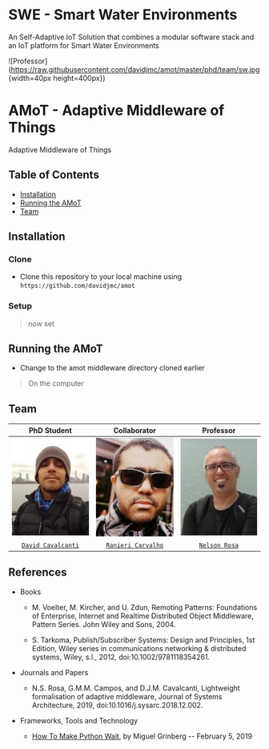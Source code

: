 # SWE - Smart Water Environments
An Self-Adaptive IoT Solution that combines a modular software stack and an IoT platform for Smart Water Environments

![Professor](https://raw.githubusercontent.com/davidjmc/amot/master/phd/team/sw.jpg {width=40px height=400px})

# AMoT - Adaptive Middleware of Things
Adaptive Middleware of Things


## Table of Contents

- [Installation](#installation)
- [Running the AMoT](#running)
- [Team](#team)


## Installation


### Clone

- Clone this repository to your local machine using `https://github.com/davidjmc/amot`

### Setup

>  now set

## Running the AMoT

- Change to the amot middleware directory cloned earlier

> On the computer

## Team

| **PhD Student** | **Collaborator** | **Professor** |
| :---: |:---:| :---:|
| [![PhD Student](https://raw.githubusercontent.com/davidjmc/amot/master/phd/team/d.jpeg)](http://lattes.cnpq.br/8585426872891843)    | [![Research Collaborator](https://raw.githubusercontent.com/davidjmc/amot/master/phd/team/r.jpeg)](http://lattes.cnpq.br/9211915276537655) | [![Professor](https://raw.githubusercontent.com/davidjmc/amot/master/phd/team/n.jpeg)](http://lattes.cnpq.br/4220236737158909)  |
| <a href="http://lattes.cnpq.br/8585426872891843" target="_blank">`David Cavalcanti`</a> | <a href="http://lattes.cnpq.br/9211915276537655" target="_blank">`Ranieri Carvalho`</a> | <a href="http://lattes.cnpq.br/4220236737158909" target="_blank">`Nelson Rosa`</a> |

## References

- Books

  - M. Voelter, M. Kircher, and U. Zdun, Remoting Patterns: Foundations of Enterprise, Internet and Realtime Distributed Object Middleware, Pattern Series. John Wiley and Sons, 2004.

  - S. Tarkoma, Publish/Subscriber Systems: Design and Principles, 1st Edition, Wiley series in communications networking & distributed systems, Wiley, s.l., 2012, doi:10.1002/9781118354261.

- Journals and Papers

  - N.S. Rosa, G.M.M. Campos, and D.J.M. Cavalcanti, Lightweight formalisation of adaptive middleware, Journal of Systems Architecture, 2019, doi:10.1016/j.sysarc.2018.12.002.

- Frameworks, Tools and Technology

  - [How To Make Python Wait](https://blog.miguelgrinberg.com/post/how-to-make-python-wait), by Miguel Grinberg -- February 5, 2019
